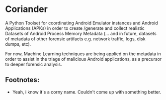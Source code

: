 # Coriander
A Python Toolset for coordinating Android Emulator instances and Android Applications (APKs) 
in order to create /generate and collect realistic Datasets of Android Process Memory Metadata 
(... and in future, datasets of metadata of other forensic artifacts e.g. network traffic, 
logs, disk dumps, etc). 

For now, Machine Learning techniques are being applied on the metadata in order 
to assist in the triage of malicious Android applications, as a precursor to deeper forensic
analysis.

Footnotes:
----------
- Yeah, i know it's a corny name. Couldn't come up with something better.